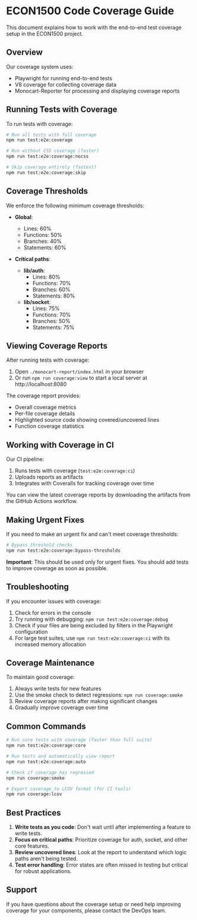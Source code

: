 # ECON1500 Code Coverage Guide

This document explains how to work with the end-to-end test coverage setup in the ECON1500 project.

## Overview

Our coverage system uses:

- Playwright for running end-to-end tests
- V8 coverage for collecting coverage data
- Monocart-Reporter for processing and displaying coverage reports

## Running Tests with Coverage

To run tests with coverage:

```bash
# Run all tests with full coverage
npm run test:e2e:coverage

# Run without CSS coverage (faster)
npm run test:e2e:coverage:nocss

# Skip coverage entirely (fastest)
npm run test:e2e:coverage:skip
```

## Coverage Thresholds

We enforce the following minimum coverage thresholds:

- **Global**:
  - Lines: 60%
  - Functions: 50%
  - Branches: 40%
  - Statements: 60%

- **Critical paths**:
  - **lib/auth**:
    - Lines: 80%
    - Functions: 70%
    - Branches: 60%
    - Statements: 80%
  - **lib/socket**:
    - Lines: 75%
    - Functions: 70%
    - Branches: 50%
    - Statements: 75%

## Viewing Coverage Reports

After running tests with coverage:

1. Open `./monocart-report/index.html` in your browser
2. Or run `npm run coverage:view` to start a local server at http://localhost:8080

The coverage report provides:
- Overall coverage metrics
- Per-file coverage details
- Highlighted source code showing covered/uncovered lines
- Function coverage statistics

## Working with Coverage in CI

Our CI pipeline:

1. Runs tests with coverage (`test:e2e:coverage:ci`)
2. Uploads reports as artifacts
3. Integrates with Coveralls for tracking coverage over time

You can view the latest coverage reports by downloading the artifacts from the GitHub Actions workflow.

## Making Urgent Fixes

If you need to make an urgent fix and can't meet coverage thresholds:

```bash
# Bypass threshold checks
npm run test:e2e:coverage:bypass-thresholds
```

**Important**: This should be used only for urgent fixes. You should add tests to improve coverage as soon as possible.

## Troubleshooting

If you encounter issues with coverage:

1. Check for errors in the console
2. Try running with debugging: `npm run test:e2e:coverage:debug`
3. Check if your files are being excluded by filters in the Playwright configuration
4. For large test suites, use `npm run test:e2e:coverage:ci` with its increased memory allocation

## Coverage Maintenance

To maintain good coverage:

1. Always write tests for new features
2. Use the smoke check to detect regressions: `npm run coverage:smoke`
3. Review coverage reports after making significant changes
4. Gradually improve coverage over time

## Common Commands

```bash
# Run core tests with coverage (faster than full suite)
npm run test:e2e:coverage:core

# Run tests and automatically view report
npm run test:e2e:coverage:auto

# Check if coverage has regressed
npm run coverage:smoke

# Export coverage to LCOV format (for CI tools)
npm run coverage:lcov
```

## Best Practices

1. **Write tests as you code**: Don't wait until after implementing a feature to write tests.
2. **Focus on critical paths**: Prioritize coverage for auth, socket, and other core features.
3. **Review uncovered lines**: Look at the report to understand which logic paths aren't being tested.
4. **Test error handling**: Error states are often missed in testing but critical for robust applications.

## Support

If you have questions about the coverage setup or need help improving coverage for your components, please contact the DevOps team. 
